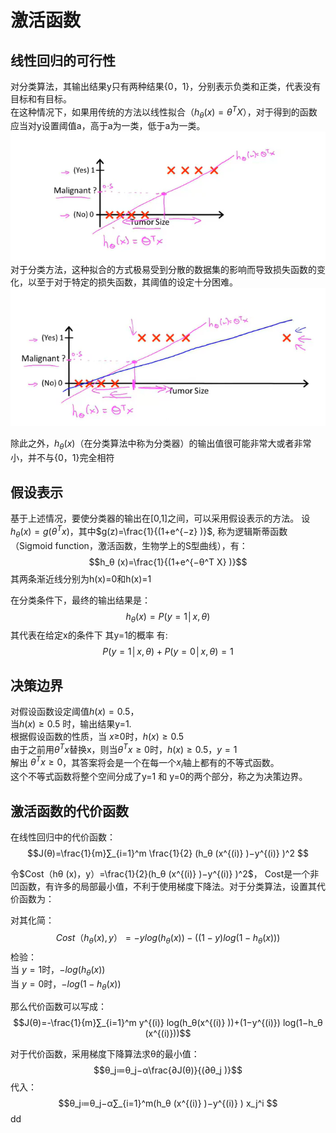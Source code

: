 # 激活函数
## 线性回归的可行性
对分类算法，其输出结果y只有两种结果{0，1}，分别表示负类和正类，代表没有目标和有目标。  
在这种情况下，如果用传统的方法以线性拟合$（h_θ (x)=θ^T X）$，对于得到的函数应当对y设置阈值a，高于a为一类，低于a为一类。
![](https://raw.githubusercontent.com/l61012345/Pic/master/img/20201224223513.png)
对于分类方法，这种拟合的方式极易受到分散的数据集的影响而导致损失函数的变化，以至于对于特定的损失函数，其阈值的设定十分困难。
![](https://raw.githubusercontent.com/l61012345/Pic/master/img/20201224223523.png)

除此之外，$h_θ (x)$（在分类算法中称为分类器）的输出值很可能非常大或者非常小，并不与{0，1}完全相符

## 假设表示
基于上述情况，要使分类器的输出在[0,1]之间，可以采用假设表示的方法。
设$h_θ (x)=g(θ^T x)$，其中$g(z)=\frac{1}{(1+e^{−z} )}$, 称为逻辑斯蒂函数（Sigmoid function，激活函数，生物学上的S型曲线），有：
$$h_θ (x)=\frac{1}{(1+e^{−θ^T X} )}$$
其两条渐近线分别为h(x)=0和h(x)=1

在分类条件下，最终的输出结果是：
$$h_θ (x)=P(y=1│x,θ)$$
其代表在给定x的条件下 其y=1的概率
有:  
$$P(y=1│x,θ)+P(y=0│x,θ)=1$$

## 决策边界
对假设函数设定阈值$h(x)=0.5$，  							
当$h(x)≥0.5$ 时，输出结果y=1.  
根据假设函数的性质，当 $x≥$0时，$h(x)≥0.5$  
由于之前用$θ^T x$替换x，则当$θ^T x≥0$时，$h(x)≥0.5，y=1$  
解出 $θ^T x≥0$，其答案将会是一个在每一个$x_i$轴上都有的不等式函数。  
这个不等式函数将整个空间分成了y=1 和 y=0的两个部分，称之为决策边界。  

## 激活函数的代价函数
在线性回归中的代价函数：
$$J(θ)=\frac{1}{m}∑_{i=1}^m \frac{1}{2} (h_θ (x^{(i)} )−y^{(i)} )^2 $$
						
令$Cost（hθ (x)，y）=\frac{1}{2}(h_θ (x^{(i)} )−y^{(i)} )^2$， Cost是一个非凹函数，有许多的局部最小值，不利于使用梯度下降法。对于分类算法，设置其代价函数为：
					
对其化简：
$$Cost（h_θ (x),y）=−ylog(h_θ (x))−((1−y)log⁡(1−h_θ (x)))$$
检验：  
当 $y=1$时，$−log⁡(h_θ (x))$  
当 $y=0$时，$−log⁡(1−h_θ (x))$  

那么代价函数可以写成：  
$$J(θ)=-\frac{1}{m}∑_{i=1}^m y^{(i)} log⁡(h_θ(x^{(i)} ))+(1−y^{(i)}) log(1−h_θ (x^{(i)}))$$
					
对于代价函数，采用梯度下降算法求θ的最小值：
$$θ_j≔θ_j−α\frac{∂J(θ)}{(∂θ_j )}$$
代入：
$$θ_j≔θ_j−α∑_{i=1}^m(h_θ (x^{(i)} )−y^{(i)} ) x_j^i $$
dd